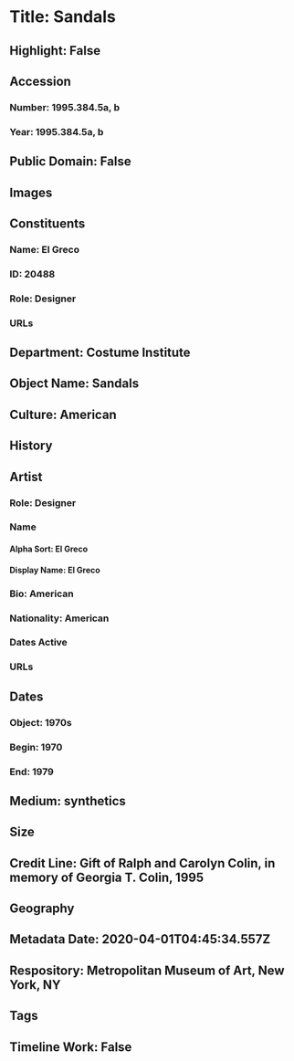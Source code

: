 # Title: Sandals
## Highlight: False
## Accession
### Number: 1995.384.5a, b
### Year: 1995.384.5a, b
## Public Domain: False
## Images
## Constituents
### Name: El Greco
### ID: 20488
### Role: Designer
### URLs
## Department: Costume Institute
## Object Name: Sandals
## Culture: American
## History
## Artist
### Role: Designer
### Name
#### Alpha Sort: El Greco
#### Display Name: El Greco
### Bio: American
### Nationality: American
### Dates Active
### URLs
## Dates
### Object: 1970s
### Begin: 1970
### End: 1979
## Medium: synthetics
## Size
## Credit Line: Gift of Ralph and Carolyn Colin, in memory of Georgia T. Colin, 1995
## Geography
## Metadata Date: 2020-04-01T04:45:34.557Z
## Respository: Metropolitan Museum of Art, New York, NY
## Tags
## Timeline Work: False